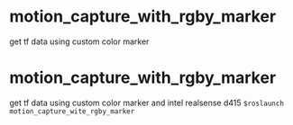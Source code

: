 # motion_capture_with_rgby_marker
get tf data using custom color marker


motion_capture_with_rgby_marker
========================
get tf data using custom color marker and intel realsense d415
```$roslaunch motion_capture_wite_rgby_marker```
